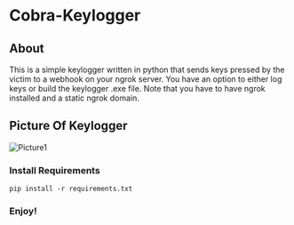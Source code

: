 # Cobra-Keylogger

## About
This is a simple keylogger written in python that sends keys pressed by the victim
to a webhook on your ngrok server.
You have an option to either log keys or build the keylogger .exe file.
Note that you have to have ngrok installed and a static ngrok domain.

## Picture Of Keylogger
![Picture1](https://cdn.discordapp.com/attachments/1146802595361476698/1212756323612229642/Skarmklipp.PNG?ex=65f2fe57&is=65e08957&hm=9c41ca27c5c392f10418b81ceed176f750c039e3041a25e205f32097438e50ef&)

### Install Requirements
```
pip install -r requirements.txt
```

### Enjoy!
